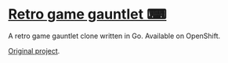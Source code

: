 # [Retro game gauntlet ⌨](https://rgg-lassana.rhcloud.com/)

A retro game gauntlet clone written in Go. Available on OpenShift.

[Original project](https://github.com/s3krit/retro-gauntlet).
